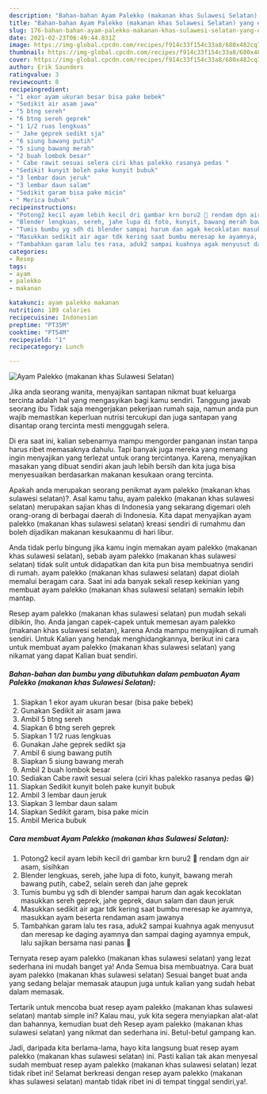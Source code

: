 ```yaml
---
description: "Bahan-bahan Ayam Palekko (makanan khas Sulawesi Selatan) yang enak Untuk Jualan"
title: "Bahan-bahan Ayam Palekko (makanan khas Sulawesi Selatan) yang enak Untuk Jualan"
slug: 176-bahan-bahan-ayam-palekko-makanan-khas-sulawesi-selatan-yang-enak-untuk-jualan
date: 2021-02-23T06:49:44.831Z
image: https://img-global.cpcdn.com/recipes/f914c33f154c33a8/680x482cq70/ayam-palekko-makanan-khas-sulawesi-selatan-foto-resep-utama.jpg
thumbnail: https://img-global.cpcdn.com/recipes/f914c33f154c33a8/680x482cq70/ayam-palekko-makanan-khas-sulawesi-selatan-foto-resep-utama.jpg
cover: https://img-global.cpcdn.com/recipes/f914c33f154c33a8/680x482cq70/ayam-palekko-makanan-khas-sulawesi-selatan-foto-resep-utama.jpg
author: Erik Saunders
ratingvalue: 3
reviewcount: 8
recipeingredient:
- "1 ekor ayam ukuran besar bisa pake bebek"
- "Sedikit air asam jawa"
- "5 btng sereh"
- "6 btng sereh geprek"
- "1 1/2 ruas lengkuas"
- " Jahe geprek sedikt sja"
- "6 siung bawang putih"
- "5 siung bawang merah"
- "2 buah lombok besar"
- " Cabe rawit sesuai selera ciri khas palekko rasanya pedas "
- "Sedikit kunyit boleh pake kunyit bubuk"
- "3 lembar daun jeruk"
- "3 lembar daun salam"
- "Sedikit garam bisa pake micin"
- " Merica bubuk"
recipeinstructions:
- "Potong2 kecil ayam lebih kecil dri gambar krn buru2 🤭 rendam dgn air asam, sisihkan"
- "Blender lengkuas, sereh, jahe lupa di foto, kunyit, bawang merah bawang putih, cabe2, selain sereh dan jahe geprek"
- "Tumis bumbu yg sdh di blender sampai harum dan agak kecoklatan masukkan sereh geprek, jahe geprek, daun salam dan daun jeruk"
- "Masukkan sedikit air agar tdk kering saat bumbu meresap ke ayamnya, masukkan ayam beserta rendaman asam jawanya"
- "Tambahkan garam lalu tes rasa, aduk2 sampai kuahnya agak menyusut dan meresap ke daging ayamnya dan sampai daging ayamnya empuk, lalu sajikan bersama nasi panas 🤤"
categories:
- Resep
tags:
- ayam
- palekko
- makanan

katakunci: ayam palekko makanan 
nutrition: 189 calories
recipecuisine: Indonesian
preptime: "PT35M"
cooktime: "PT54M"
recipeyield: "1"
recipecategory: Lunch

---
```



![Ayam Palekko (makanan khas Sulawesi Selatan)](https://img-global.cpcdn.com/recipes/f914c33f154c33a8/680x482cq70/ayam-palekko-makanan-khas-sulawesi-selatan-foto-resep-utama.jpg)

Jika anda seorang wanita, menyajikan santapan nikmat buat keluarga tercinta adalah hal yang mengasyikan bagi kamu sendiri. Tanggung jawab seorang ibu Tidak saja mengerjakan pekerjaan rumah saja, namun anda pun wajib memastikan keperluan nutrisi tercukupi dan juga santapan yang disantap orang tercinta mesti menggugah selera.

Di era  saat ini, kalian sebenarnya mampu mengorder panganan instan tanpa harus ribet memasaknya dahulu. Tapi banyak juga mereka yang memang ingin menyajikan yang terlezat untuk orang tercintanya. Karena, menyajikan masakan yang dibuat sendiri akan jauh lebih bersih dan kita juga bisa menyesuaikan berdasarkan makanan kesukaan orang tercinta. 



Apakah anda merupakan seorang penikmat ayam palekko (makanan khas sulawesi selatan)?. Asal kamu tahu, ayam palekko (makanan khas sulawesi selatan) merupakan sajian khas di Indonesia yang sekarang digemari oleh orang-orang di berbagai daerah di Indonesia. Kita dapat menyajikan ayam palekko (makanan khas sulawesi selatan) kreasi sendiri di rumahmu dan boleh dijadikan makanan kesukaanmu di hari libur.

Anda tidak perlu bingung jika kamu ingin memakan ayam palekko (makanan khas sulawesi selatan), sebab ayam palekko (makanan khas sulawesi selatan) tidak sulit untuk didapatkan dan kita pun bisa membuatnya sendiri di rumah. ayam palekko (makanan khas sulawesi selatan) dapat diolah memalui beragam cara. Saat ini ada banyak sekali resep kekinian yang membuat ayam palekko (makanan khas sulawesi selatan) semakin lebih mantap.

Resep ayam palekko (makanan khas sulawesi selatan) pun mudah sekali dibikin, lho. Anda jangan capek-capek untuk memesan ayam palekko (makanan khas sulawesi selatan), karena Anda mampu menyajikan di rumah sendiri. Untuk Kalian yang hendak menghidangkannya, berikut ini cara untuk membuat ayam palekko (makanan khas sulawesi selatan) yang nikamat yang dapat Kalian buat sendiri.

<!--inarticleads1-->

##### Bahan-bahan dan bumbu yang dibutuhkan dalam pembuatan Ayam Palekko (makanan khas Sulawesi Selatan):

1. Siapkan 1 ekor ayam ukuran besar (bisa pake bebek)
1. Gunakan Sedikit air asam jawa
1. Ambil 5 btng sereh
1. Siapkan 6 btng sereh geprek
1. Siapkan 1 1/2 ruas lengkuas
1. Gunakan  Jahe geprek sedikt sja
1. Ambil 6 siung bawang putih
1. Siapkan 5 siung bawang merah
1. Ambil 2 buah lombok besar
1. Sediakan  Cabe rawit sesuai selera (ciri khas palekko rasanya pedas 😁)
1. Siapkan Sedikit kunyit boleh pake kunyit bubuk
1. Ambil 3 lembar daun jeruk
1. Siapkan 3 lembar daun salam
1. Siapkan Sedikit garam, bisa pake micin
1. Ambil  Merica bubuk




<!--inarticleads2-->

##### Cara membuat Ayam Palekko (makanan khas Sulawesi Selatan):

1. Potong2 kecil ayam lebih kecil dri gambar krn buru2 🤭 rendam dgn air asam, sisihkan
1. Blender lengkuas, sereh, jahe lupa di foto, kunyit, bawang merah bawang putih, cabe2, selain sereh dan jahe geprek
1. Tumis bumbu yg sdh di blender sampai harum dan agak kecoklatan masukkan sereh geprek, jahe geprek, daun salam dan daun jeruk
1. Masukkan sedikit air agar tdk kering saat bumbu meresap ke ayamnya, masukkan ayam beserta rendaman asam jawanya
1. Tambahkan garam lalu tes rasa, aduk2 sampai kuahnya agak menyusut dan meresap ke daging ayamnya dan sampai daging ayamnya empuk, lalu sajikan bersama nasi panas 🤤




Ternyata resep ayam palekko (makanan khas sulawesi selatan) yang lezat sederhana ini mudah banget ya! Anda Semua bisa membuatnya. Cara buat ayam palekko (makanan khas sulawesi selatan) Sesuai banget buat anda yang sedang belajar memasak ataupun juga untuk kalian yang sudah hebat dalam memasak.

Tertarik untuk mencoba buat resep ayam palekko (makanan khas sulawesi selatan) mantab simple ini? Kalau mau, yuk kita segera menyiapkan alat-alat dan bahannya, kemudian buat deh Resep ayam palekko (makanan khas sulawesi selatan) yang nikmat dan sederhana ini. Betul-betul gampang kan. 

Jadi, daripada kita berlama-lama, hayo kita langsung buat resep ayam palekko (makanan khas sulawesi selatan) ini. Pasti kalian tak akan menyesal sudah membuat resep ayam palekko (makanan khas sulawesi selatan) lezat tidak ribet ini! Selamat berkreasi dengan resep ayam palekko (makanan khas sulawesi selatan) mantab tidak ribet ini di tempat tinggal sendiri,ya!.


